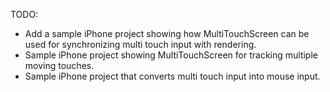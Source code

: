 TODO:

- Add a sample iPhone project showing how MultiTouchScreen can be used for synchronizing multi touch input with rendering.
- Sample iPhone project showing MultiTouchScreen for tracking multiple moving touches.
- Sample iPhone project that converts multi touch input into mouse input.